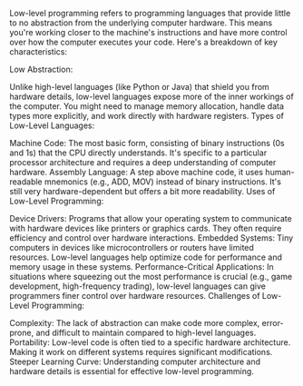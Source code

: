Low-level programming refers to programming languages that provide little to no abstraction from the underlying computer hardware. This means you're working closer to the machine's instructions and have more control over how the computer executes your code. Here's a breakdown of key characteristics:

Low Abstraction:

Unlike high-level languages (like Python or Java) that shield you from hardware details, low-level languages expose more of the inner workings of the computer.
You might need to manage memory allocation, handle data types more explicitly, and work directly with hardware registers.
Types of Low-Level Languages:

Machine Code: The most basic form, consisting of binary instructions (0s and 1s) that the CPU directly understands. It's specific to a particular processor architecture and requires a deep understanding of computer hardware.
Assembly Language: A step above machine code, it uses human-readable mnemonics (e.g., ADD, MOV) instead of binary instructions. It's still very hardware-dependent but offers a bit more readability.
Uses of Low-Level Programming:

Device Drivers: Programs that allow your operating system to communicate with hardware devices like printers or graphics cards. They often require efficiency and control over hardware interactions.
Embedded Systems: Tiny computers in devices like microcontrollers or routers have limited resources. Low-level languages help optimize code for performance and memory usage in these systems.
Performance-Critical Applications: In situations where squeezing out the most performance is crucial (e.g., game development, high-frequency trading), low-level languages can give programmers finer control over hardware resources.
Challenges of Low-Level Programming:

Complexity: The lack of abstraction can make code more complex, error-prone, and difficult to maintain compared to high-level languages.
Portability: Low-level code is often tied to a specific hardware architecture. Making it work on different systems requires significant modifications.
Steeper Learning Curve: Understanding computer architecture and hardware details is essential for effective low-level programming.
